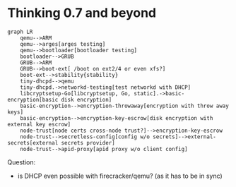 Thinking 0.7 and beyond
=======================

```mermaid!
graph LR
    qemu-->ARM
    qemu-->arges[arges testing]
    qemu-->bootloader[bootloader testing]
    bootloader-->GRUB
    GRUB-->ARM
    GRUB-->boot-ext[ /boot on ext2/4 or even xfs?]
    boot-ext-->stability{stability}
    tiny-dhcpd-->qemu
    tiny-dhcpd.->networkd-testing[test networkd with DHCP]
    libcryptsetup-Go[libcryptsetup, Go, static].->basic-encryption[basic disk encryption]
    basic-encryption-->encryption-throwaway[encryption with throw away keys]
    basic-encryption-->encryption-key-escrow[disk encryption with external key escrow]
    node-trust[node certs cross-node trust?]-->encryption-key-escrow
    node-trust-->secretless-config[config w/o secrets]-->external-secrets[external secrets provider]
    node-trust-->apid-proxy[apid proxy w/o client config]

```

Question:

* is DHCP even possible with firecracker/qemu? (as it has to be in sync)
